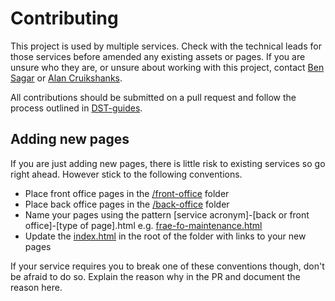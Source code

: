 # Contributing

This project is used by multiple services. Check with the technical leads for those services before amended any existing assets or pages. If you are unsure who they are, or unsure about working with this project, contact [Ben Sagar](https://github.com/bensagar-ea) or [Alan Cruikshanks](https://github.com/Cruikshanks).

All contributions should be submitted on a pull request and follow the process outlined in [DST-guides](https://github.com/DEFRA/dst-guides/blob/master/process/pull_request.md).

## Adding new pages

If you are just adding new pages, there is little risk to existing services so go right ahead. However stick to the following conventions.

- Place front office pages in the [/front-office](/front-office) folder
- Place back office pages in the [/back-office](/back-office) folder
- Name your pages using the pattern [service acronym]-[back or front office]-[type of page].html e.g. [frae-fo-maintenance.html](/front-office/frae-fo-maintenance.html)
- Update the [index.html](/index.html) in the root of the folder with links to your new pages


If your service requires you to break one of these conventions though, don't be afraid to do so. Explain the reason why in the PR and document the reason here.
